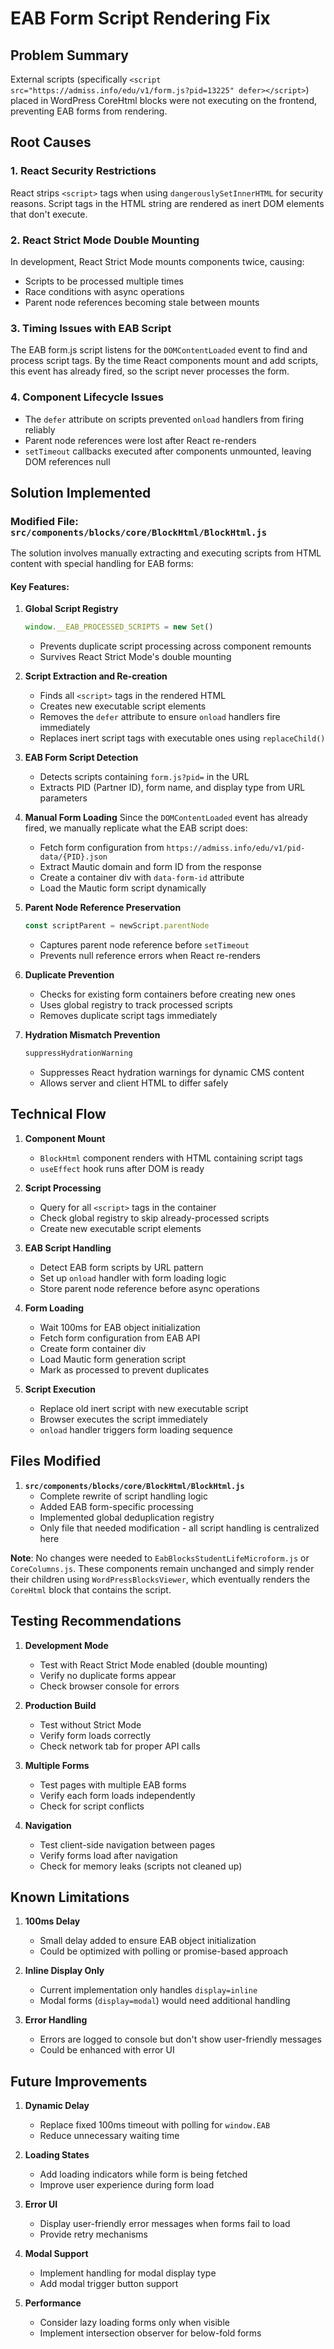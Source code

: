 # EAB Form Script Rendering Fix

## Problem Summary

External scripts (specifically `<script src="https://admiss.info/edu/v1/form.js?pid=13225" defer></script>`) placed in WordPress CoreHtml blocks were not executing on the frontend, preventing EAB forms from rendering.

## Root Causes

### 1. React Security Restrictions
React strips `<script>` tags when using `dangerouslySetInnerHTML` for security reasons. Script tags in the HTML string are rendered as inert DOM elements that don't execute.

### 2. React Strict Mode Double Mounting
In development, React Strict Mode mounts components twice, causing:
- Scripts to be processed multiple times
- Race conditions with async operations
- Parent node references becoming stale between mounts

### 3. Timing Issues with EAB Script
The EAB form.js script listens for the `DOMContentLoaded` event to find and process script tags. By the time React components mount and add scripts, this event has already fired, so the script never processes the form.

### 4. Component Lifecycle Issues
- The `defer` attribute on scripts prevented `onload` handlers from firing reliably
- Parent node references were lost after React re-renders
- `setTimeout` callbacks executed after components unmounted, leaving DOM references null

## Solution Implemented

### Modified File: `src/components/blocks/core/BlockHtml/BlockHtml.js`

The solution involves manually extracting and executing scripts from HTML content with special handling for EAB forms:

#### Key Features:

1. **Global Script Registry**
   ```javascript
   window.__EAB_PROCESSED_SCRIPTS = new Set()
   ```
   - Prevents duplicate script processing across component remounts
   - Survives React Strict Mode's double mounting

2. **Script Extraction and Re-creation**
   - Finds all `<script>` tags in the rendered HTML
   - Creates new executable script elements
   - Removes the `defer` attribute to ensure `onload` handlers fire immediately
   - Replaces inert script tags with executable ones using `replaceChild()`

3. **EAB Form Script Detection**
   - Detects scripts containing `form.js?pid=` in the URL
   - Extracts PID (Partner ID), form name, and display type from URL parameters

4. **Manual Form Loading**
   Since the `DOMContentLoaded` event has already fired, we manually replicate what the EAB script does:
   - Fetch form configuration from `https://admiss.info/edu/v1/pid-data/{PID}.json`
   - Extract Mautic domain and form ID from the response
   - Create a container div with `data-form-id` attribute
   - Load the Mautic form script dynamically

5. **Parent Node Reference Preservation**
   ```javascript
   const scriptParent = newScript.parentNode
   ```
   - Captures parent node reference before `setTimeout`
   - Prevents null reference errors when React re-renders

6. **Duplicate Prevention**
   - Checks for existing form containers before creating new ones
   - Uses global registry to track processed scripts
   - Removes duplicate script tags immediately

7. **Hydration Mismatch Prevention**
   ```javascript
   suppressHydrationWarning
   ```
   - Suppresses React hydration warnings for dynamic CMS content
   - Allows server and client HTML to differ safely

## Technical Flow

1. **Component Mount**
   - `BlockHtml` component renders with HTML containing script tags
   - `useEffect` hook runs after DOM is ready

2. **Script Processing**
   - Query for all `<script>` tags in the container
   - Check global registry to skip already-processed scripts
   - Create new executable script elements

3. **EAB Script Handling**
   - Detect EAB form scripts by URL pattern
   - Set up `onload` handler with form loading logic
   - Store parent node reference before async operations

4. **Form Loading**
   - Wait 100ms for EAB object initialization
   - Fetch form configuration from EAB API
   - Create form container div
   - Load Mautic form generation script
   - Mark as processed to prevent duplicates

5. **Script Execution**
   - Replace old inert script with new executable script
   - Browser executes the script immediately
   - `onload` handler triggers form loading sequence

## Files Modified

1. **`src/components/blocks/core/BlockHtml/BlockHtml.js`**
   - Complete rewrite of script handling logic
   - Added EAB form-specific processing
   - Implemented global deduplication registry
   - Only file that needed modification - all script handling is centralized here

**Note**: No changes were needed to `EabBlocksStudentLifeMicroform.js` or `CoreColumns.js`. These components remain unchanged and simply render their children using `WordPressBlocksViewer`, which eventually renders the `CoreHtml` block that contains the script.

## Testing Recommendations

1. **Development Mode**
   - Test with React Strict Mode enabled (double mounting)
   - Verify no duplicate forms appear
   - Check browser console for errors

2. **Production Build**
   - Test without Strict Mode
   - Verify form loads correctly
   - Check network tab for proper API calls

3. **Multiple Forms**
   - Test pages with multiple EAB forms
   - Verify each form loads independently
   - Check for script conflicts

4. **Navigation**
   - Test client-side navigation between pages
   - Verify forms load after navigation
   - Check for memory leaks (scripts not cleaned up)

## Known Limitations

1. **100ms Delay**
   - Small delay added to ensure EAB object initialization
   - Could be optimized with polling or promise-based approach

2. **Inline Display Only**
   - Current implementation only handles `display=inline`
   - Modal forms (`display=modal`) would need additional handling

3. **Error Handling**
   - Errors are logged to console but don't show user-friendly messages
   - Could be enhanced with error UI

## Future Improvements

1. **Dynamic Delay**
   - Replace fixed 100ms timeout with polling for `window.EAB`
   - Reduce unnecessary waiting time

2. **Loading States**
   - Add loading indicators while form is being fetched
   - Improve user experience during form load

3. **Error UI**
   - Display user-friendly error messages when forms fail to load
   - Provide retry mechanisms

4. **Modal Support**
   - Implement handling for modal display type
   - Add modal trigger button support

5. **Performance**
   - Consider lazy loading forms only when visible
   - Implement intersection observer for below-fold forms
